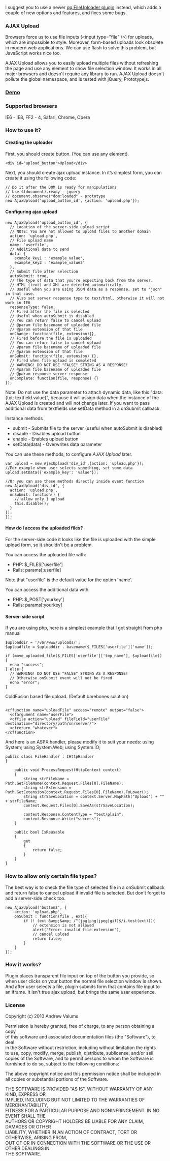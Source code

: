 I suggest you to use a newer [qq.FileUploader plugin](http://valums.com/ajax-upload/)
instead, which adds a couple of new options and features, and fixes some bugs.

### AJAX Upload ###

Browsers force us to use file inputs (&lt;input type="file" /&gt;) for uploads,
which are impossible to style. Moreover, form-based uploads look obsolete in modern
web applications. We can use flash to solve this problem, but JavaScript works nice too.

AJAX Upload allows you to easily upload multiple files without refreshing the page
and use any element to show file selection window. It works in all major browsers
and doesn't require any library to run. AJAX Upload doesn't pollute the global namespace,
and is tested with jQuery, Prototypejs.

### <a href="http://valums.com/files/2009/ajax-upload/demo-jquery.htm">Demo</a> ###

### Supported browsers ###
IE6 - IE8, FF2 - 4, Safari, Chrome, Opera

### How to use it? ###

#### Creating the uploader ####

First, you should create button. (You can use any element).

    <div id="upload_button">Upload</div>

Next, you should create ajax upload instance. In it’s simplest form, you can create it using the following code:

    // Do it after the DOM is ready for manipulations
    // Use $(document).ready - jquery
    // document.observe("dom:loaded" - prototype
    new AjaxUpload('upload_button_id', {action: 'upload.php'});
    
#### Configuring ajax upload ####

    new AjaxUpload('upload_button_id', {
      // Location of the server-side upload script
      // NOTE: You are not allowed to upload files to another domain
      action: 'upload.php',
      // File upload name
      name: 'userfile',
      // Additional data to send
      data: {
        example_key1 : 'example_value',
        example_key2 : 'example_value2'
      },
      // Submit file after selection
      autoSubmit: true,
      // The type of data that you're expecting back from the server.
      // HTML (text) and XML are detected automatically.
      // Useful when you are using JSON data as a response, set to "json" in that case.
      // Also set server response type to text/html, otherwise it will not work in IE6
      responseType: false,
      // Fired after the file is selected
      // Useful when autoSubmit is disabled
      // You can return false to cancel upload
      // @param file basename of uploaded file
      // @param extension of that file
      onChange: function(file, extension){},
      // Fired before the file is uploaded
      // You can return false to cancel upload
      // @param file basename of uploaded file
      // @param extension of that file
      onSubmit: function(file, extension) {},
      // Fired when file upload is completed
      // WARNING! DO NOT USE "FALSE" STRING AS A RESPONSE!
      // @param file basename of uploaded file
      // @param response server response
      onComplete: function(file, response) {}
    });

Note: Do not use the data parameter to attach dynamic data, like this "data: {txt: textfield.value}",
because it will assign data when the instance of the AJAX Upload is created and will not change later.
If you want to pass additional data from textfields use setData method in a onSubmit callback.

Instance methods

 * submit - Submits file to the server (useful when autoSubmit is disabled)
 * disable - Disables upload button
 * enable - Enables upload button
 * setData(data) - Overwrites data parameter

You can use these methods, to configure <em>AJAX Upload</em> later.

    var upload = new AjaxUpload('div_id',{action: 'upload.php'});
    //For example when user selects something, set some data
    upload.setData({'example_key': 'value'});
    
    //Or you can use these methods directly inside event function
    new AjaxUpload('div_id', {
      action: 'upload.php',
      onSubmit: function() {
        // allow only 1 upload
        this.disable();
      }
    });
    });

#### How do I access the uploaded files? ####
For the server-side code it looks like the file is uploaded with
the simple upload form, so it shouldn't be a problem.

You can access the uploaded file with:

* PHP: $_FILES['userfile']
* Rails: params[:userfile]

Note that "userfile" is the default value for the option 'name'.

You can access the additional data with:

* PHP: $_POST['yourkey']
* Rails: params[:yourkey]

#### Server-side script ####

If you are using php, here is a simplest example that I got straight from php manual

    $uploaddir = '/var/www/uploads/';
    $uploadfile = $uploaddir . basename($_FILES['userfile']['name']);
    
    if (move_uploaded_file($_FILES['userfile']['tmp_name'], $uploadfile)) {
      echo "success";
    } else {
      // WARNING! DO NOT USE "FALSE" STRING AS A RESPONSE!
      // Otherwise onSubmit event will not be fired
      echo "error"; 
    }
    
ColdFusion based file upload. (Default barebones solution)
<pre><code>
&lt;cffunction name=&quot;uploadFile&quot; access=&quot;remote&quot; output=&quot;false&quot;&gt;
  &lt;cfargument name=&quot;userFile&quot;&gt;
  &lt;cffile action=&quot;upload&quot; fileField=&quot;userFile&quot; destination=&quot;directory/path/on/server/&quot;&gt;
  &lt;cfreturn &quot;whatever&quot;&gt;
&lt;/cffunction&gt;
</code></pre>

And here is an ASPX handler, please modify it to suit your needs:
    using System;
    using System.Web;
    using System.IO;
    
    public class FileHandler : IHttpHandler
    {
    
        public void ProcessRequest(HttpContext context)
        {
            string strFileName = Path.GetFileName(context.Request.Files[0].FileName);
            string strExtension = Path.GetExtension(context.Request.Files[0].FileName).ToLower();
            string strSaveLocation = context.Server.MapPath("Upload") + "" + strFileName;
            context.Request.Files[0].SaveAs(strSaveLocation);
    
            context.Response.ContentType = "text/plain";
            context.Response.Write("success");
        }
    
        public bool IsReusable
        {
            get
            {
                return false;
            }
        }
    }
    
### How to allow only certain file types? ###

The best way is to check the file type of selected file in a onSubmit
callback and return false to cancel upload if invalid file is selected.
But don't forget to add a server-side check too.

    new AjaxUpload('button2', {
        action: 'upload.php',
        onSubmit : function(file , ext){
            if (! (ext &amp;&amp; /^(jpg|png|jpeg|gif)$/i.test(ext))){
                // extension is not allowed
                alert('Error: invalid file extension');
                // cancel upload
                return false;
            }
        }
    });

    
### How it works? ###

Plugin places transparent file input on top of the button you provide,
so when user clicks on your button the normal file selection window is shown.
And after user selects a file, plugin submits form that contains file input to an iframe.
It isn't true ajax upload, but brings the same user experience.

### License ###

 Copyright (c) 2010 Andrew Valums  

 Permission is hereby granted, free of charge, to any person obtaining a copy  
 of this software and associated documentation files (the "Software"), to deal  
 in the Software without restriction, including without limitation the rights  
 to use, copy, modify, merge, publish, distribute, sublicense, and/or sell  
 copies of the Software, and to permit persons to whom the Software is  
 furnished to do so, subject to the following conditions:  

 The above copyright notice and this permission notice shall be included in  
 all copies or substantial portions of the Software.  

 THE SOFTWARE IS PROVIDED "AS IS", WITHOUT WARRANTY OF ANY KIND, EXPRESS OR  
 IMPLIED, INCLUDING BUT NOT LIMITED TO THE WARRANTIES OF MERCHANTABILITY,  
 FITNESS FOR A PARTICULAR PURPOSE AND NONINFRINGEMENT. IN NO EVENT SHALL THE  
 AUTHORS OR COPYRIGHT HOLDERS BE LIABLE FOR ANY CLAIM, DAMAGES OR OTHER  
 LIABILITY, WHETHER IN AN ACTION OF CONTRACT, TORT OR OTHERWISE, ARISING FROM,  
 OUT OF OR IN CONNECTION WITH THE SOFTWARE OR THE USE OR OTHER DEALINGS IN  
 THE SOFTWARE.  